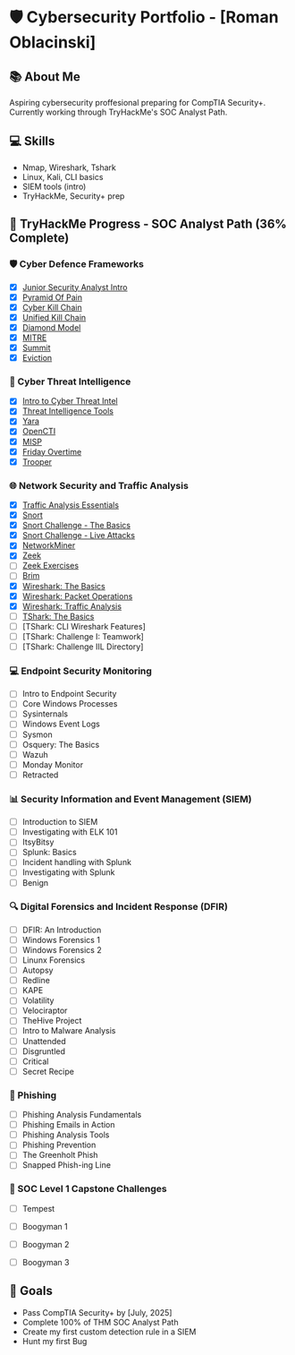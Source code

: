 # 🛡️ Cybersecurity Portfolio - [Roman Oblacinski]

## 📚 About Me
Aspiring cybersecurity proffesional preparing for CompTIA Security+.
Currently working through TryHackMe's SOC Analyst Path.

## 💻 Skills
- Nmap, Wireshark, Tshark
- Linux, Kali, CLI basics
- SIEM tools (intro)
- TryHackMe, Security+ prep

## 🚧 TryHackMe Progress - SOC Analyst Path (36% Complete)

### 🛡️ Cyber Defence Frameworks
- [x] [Junior Security Analyst Intro](reports/cyber-defence-frameworks/junior-security-analyst-intro)
- [x] [Pyramid Of Pain](reports/cyber-defence-frameworks/pyramid-of-pain)
- [x] [Cyber Kill Chain](reports/cyber-defence-frameworks/cyber-kill-chain)
- [x] [Unified Kill Chain](reports/cyber-defence-frameworks/unified-kill-chain)
- [x] [Diamond Model](reports/cyber-defence-frameworks/diamond-model)
- [x] [MITRE](reports/cyber-defence-frameworks/mitre)
- [x] [Summit](reports/cyber-defence-frameworks/summit)
- [x] [Eviction](reports/cyber-defence-frameworks/eviction)

### 🧠 Cyber Threat Intelligence
- [x] [Intro to Cyber Threat Intel](reports/cyber-threat-intelligence/intro-to-cyber-threat-intel)
- [x] [Threat Intelligence Tools](reports/cyber-threat-intelligence/threat-intelligence-tools)
- [x] [Yara](reports/cyber-threat-intelligence/yara)
- [x] [OpenCTI](reports/cyber-threat-intelligence/openCTI)
- [x] [MISP](reports/cyber-threat-intelligence/misp)
- [x] [Friday Overtime](reports/cyber-threat-intelligence/friday-overtime)
- [x] [Trooper](reports/cyber-threat-intelligence/trooper)

### 🌐 Network Security and Traffic Analysis
- [x] [Traffic Analysis Essentials](reports/network-security-and-traffic-analysis/traffic-analysis-essentials)
- [x] [Snort](reports/network-security-and-traffic-analysis/snort)
- [x] [Snort Challenge - The Basics](reports/network-security-and-traffic-analysis/snort-challenge-basics)
- [x] [Snort Challenge - Live Attacks](reports/network-security-and-traffic-analysis/snort-challenge-live-attacks)
- [x] [NetworkMiner](reports/network-security-and-traffic-analysis/networkMiner)
- [x] [Zeek](reports/network-security-and-traffic-analysis/zeek)
- [ ] [Zeek Exercises](reports/network-security-and-traffic-analysis/zeek-exercises)
- [ ] [Brim](reports/network-security-and-traffic-analysis/brim)
- [x] [Wireshark: The Basics](reports/network-security-and-traffic-analysis/wireshark-basics)
- [x] [Wireshark: Packet Operations](reports/network-security-and-traffic-analysis/wireshark-packet-ops)
- [x] [Wireshark: Traffic Analysis](reports/network-security-and-traffic-analysis/wireshark-traffic-analysis)
- [ ] [TShark: The Basics](reports/network-security-and-traffic-analysis/tshark-basics)
- [ ] [TShark: CLI Wireshark Features]
- [ ] [TShark: Challenge I: Teamwork]
- [ ] [TShark: Challenge IIL Directory]

### 💻 Endpoint Security Monitoring
- [ ] Intro to Endpoint Security
- [ ] Core Windows Processes
- [ ] Sysinternals
- [ ] Windows Event Logs
- [ ] Sysmon
- [ ] Osquery: The Basics
- [ ] Wazuh
- [ ] Monday Monitor
- [ ] Retracted

### 📊 Security Information and Event Management (SIEM)
- [ ] Introduction to SIEM
- [ ] Investigating with ELK 101
- [ ] ItsyBitsy
- [ ] Splunk: Basics
- [ ] Incident handling with Splunk
- [ ] Investigating with Splunk
- [ ] Benign

### 🔍 Digital Forensics and Incident Response (DFIR)
- [ ] DFIR: An Introduction
- [ ] Windows Forensics 1
- [ ] Windows Forensics 2
- [ ] Linunx Forensics
- [ ] Autopsy
- [ ] Redline
- [ ] KAPE
- [ ] Volatility
- [ ] Velociraptor
- [ ] TheHive Project
- [ ] Intro to Malware Analysis
- [ ] Unattended
- [ ] Disgruntled
- [ ] Critical
- [ ] Secret Recipe

### 🎣 Phishing
- [ ] Phishing Analysis Fundamentals
- [ ] Phishing Emails in Action
- [ ] Phishing Analysis Tools
- [ ] Phishing Prevention
- [ ] The Greenholt Phish
- [ ] Snapped Phish-ing Line

### 🏁 SOC Level 1 Capstone Challenges
- [ ] Tempest
- [ ] Boogyman 1
- [ ] Boogyman 2
- [ ] Boogyman 3


## 📌 Goals
- Pass CompTIA Security+ by [July, 2025]
- Complete 100% of THM SOC Analyst Path
- Create my first custom detection rule in a SIEM
- Hunt my first Bug

<!--
**Vorianos/Vorianos** is a ✨ _special_ ✨ repository because its `README.md` (this file) appears on your GitHub profile.

Here are some ideas to get you started:

- 🔭 I’m currently working on ...
- 🌱 I’m currently learning ...
- 👯 I’m looking to collaborate on ...
- 🤔 I’m looking for help with ...
- 💬 Ask me about ...
- 📫 How to reach me: ...
- 😄 Pronouns: ...
- ⚡ Fun fact: ...
-->

